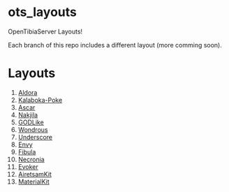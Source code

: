 # ots_layouts
OpenTibiaServer Layouts!

Each branch of this repo includes a different layout (more comming soon).


# Layouts
1. [Aldora]()
2. [Kalaboka-Poke]()
3. [Ascar]()
4. [Nakjila]()
5. [GODLike]()
6. [Wondrous]()
7. [Underscore]()
8. [Envy]()
9. [Fibula]()
10. [Necronia]()
11. [Evoker]()
12. [AiretsamKit]()
13. [MaterialKit]()
